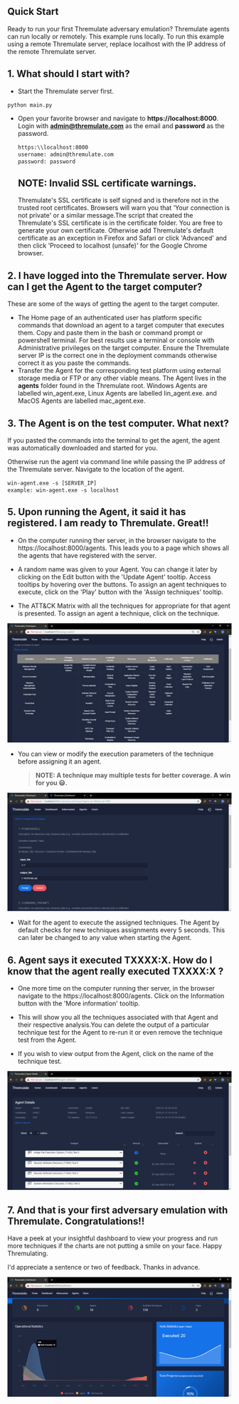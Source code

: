 ## Quick Start

Ready to run your first Thremulate adversary emulation? Thremulate agents can run locally or remotely. This example runs locally. To run this example using a remote Thremulate server, replace localhost with the IP address of the remote Thremulate server.
## 1. What should I start with?

- Start the Thremulate server first.

```
python main.py
```

- Open your favorite browser and navigate to **https://localhost:8000**.  Login with **admin@thremulate.com** as the email and **password** as the password.

   ```
   https:\\localhost:8000
   username: admin@thremulate.com
   password: password
   ```
   ## NOTE: Invalid SSL certificate warnings.
   
   Thremulate's SSL certificate is self signed and is therefore not in the trusted root certificates. Browsers will warn you that 'Your connection is not private' or a similar message.The script that created the Thremulate's SSL certificate is in the certificate folder. You are free to generate your own certificate. Otherwise add Thremulate's default certificate as an exception in Firefox and Safari or click 'Advanced' and then click 'Proceed to localhost (unsafe)' for the Google Chrome browser.

## 2. I have logged into the Thremulate server. How can I get the Agent to the target computer?

   These are some of the ways of getting the agent to the target computer.

   - The Home page of an authenticated user has platform specific commands that download an agent to a target computer that executes them. Copy and paste them in the bash or command prompt or powershell terminal. For best results use a terminal or console with Administrative privileges on the target computer. Ensure the Thremulate server IP is the correct one in the deployment commands otherwise correct it as you paste the commands.
   - Transfer the Agent for the corresponding test platform using external storage media or FTP or any other viable means. The Agent lives in the **agents** folder found in the Thremulate root. Windows Agents are labelled win_agent.exe, Linux Agents are labelled lin_agent.exe. and MacOS Agents are labelled mac_agent.exe.

## 3. The Agent is on the test computer. What next?

If you pasted the commands into the terminal to get the agent, the agent was automatically downloaded and started for you.

Otherwise run the agent via command line while passing the IP address of the Thremulate server. Navigate to the location of the agent.

   ```
   win-agent.exe -s [SERVER_IP]
   example: win-agent.exe -s localhost
   ```

## 5. Upon running the Agent, it said it has registered. I am ready to Thremulate. Great!!

- On the computer running ther server, in the browser navigate to the https://localhost:8000/agents. This leads you to a page which shows all the agents that have registered with the server.

- A random name was given to your Agent. You can change it later by clicking on the Edit button with the 'Update Agent' tooltip. Access tooltips by hovering over the buttons. To assign an agent techniques to execute, click on the 'Play' button with the 'Assign techniques' tooltip. 

- The ATT&CK Matrix with all the techniques for appropriate for that agent is presented. To assign an agent a technique, click on the technique.

<img src="..\screenshots\matrix.png" alt="Screen" />

- You can view or modify the execution parameters of the technique before assigning it an agent.

  >**NOTE: A technique may multiple tests for better coverage. A win for you :smiley:.**

<img src="..\screenshots\assign_technique.png" alt="Screen" />

- Wait for the agent to execute the assigned techniques. The Agent by default checks for new techniques assignments every 5 seconds. This can later be changed to any value when starting the Agent.



## 6. Agent says it executed TXXXX:X. How do I know that the agent really executed TXXXX:X ?

- One more time on the computer running ther server, in the browser navigate to the https://localhost:8000/agents. Click on the Information button with the 'More information' tooltip.

- This will show you all the techniques associated with that Agent and their respective analysis.You can delete the output of a particular technique test for the Agent to re-run it or even remove the technique test from the Agent.
- If you wish to view output from the Agent, click on the name of the technique test.

<img src="..\screenshots\agent_details.png" alt="Screen" />



## 7. And that is your first adversary emulation with Thremulate. Congratulations!!

Have a peek at your insightful dashboard to view your progress and run more techniques if the charts are not putting a smile on your face. Happy Thremulating.

I'd appreciate a sentence or two of feedback. Thanks in advance.

<img src="..\screenshots\dashboard.png" alt="Screen" />